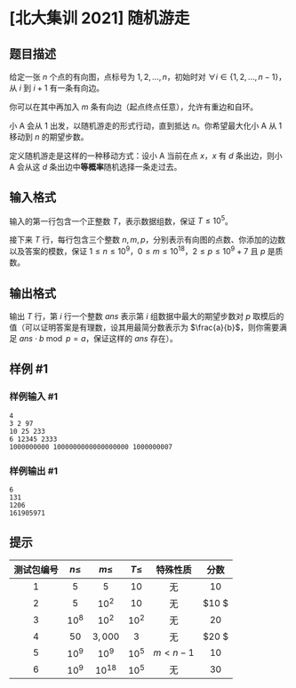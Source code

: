 # [北大集训 2021] 随机游走

## 题目描述

给定一张 $n$ 个点的有向图，点标号为 $1,2,\dots,n$，初始时对 $\forall i\in\{1,2,\dots,n-1\}$，从 $i$ 到 $i+1$ 有一条有向边。

你可以在其中再加入 $m$ 条有向边（起点终点任意），允许有重边和自环。

小 A 会从 $1$ 出发，以随机游走的形式行动，直到抵达 $n$。你希望最大化小 A 从 $1$ 移动到 $n$ 的期望步数。

定义随机游走是这样的一种移动方式：设小 A 当前在点 $x$，$x$ 有 $d$ 条出边，则小 A 会从这 $d$ 条出边中**等概率**随机选择一条走过去。

## 输入格式

输入的第一行包含一个正整数 $T$，表示数据组数，保证 $T \le 10^5$。

接下来 $T$ 行，每行包含三个整数 $n,m,p$，分别表示有向图的点数、你添加的边数以及答案的模数，保证 $1 \leq n \leq 10^9$，$0 \leq m \leq 10^{18}$，$2\leq p\leq 10^9+7$ 且 $p$ 是质数。


## 输出格式

输出 $T$ 行，第 $i$ 行一个整数 $ans$ 表示第 $i$ 组数据中最大的期望步数对 $p$ 取模后的值（可以证明答案是有理数，设其用最简分数表示为 $\frac{a}{b}$，则你需要满足 $ans \cdot b \bmod p=a$，保证这样的 $ans$ 存在）。

## 样例 #1

### 样例输入 #1
```
4
3 2 97
10 25 233
6 12345 2333
1000000000 1000000000000000000 1000000007
```

### 样例输出 #1

```
6
131
1206
161905971
```

## 提示

| 测试包编号 | $n\le$ |  $m\le$   | $T\le$ | 特殊性质 | 分数 |
| :--------: | :----: | :-------: | :----: | :------: | :--: |
|    $1$     |  $5$   |    $5$    |  $10$  |    无    | $10$ |
|    $2$     |  $5$   |  $10^2$   |  $10$  |    无    | $10 $ |
|    $3$     | $10^8$ |  $10^2$   | $10^2$ |    无    | $20$ |
|    $4$     |  $50$  |  $3,000$  |  $3$   |    无    | $20 $ |
|    $5$     | $10^9$ |  $10^9$   | $10^5$ | $m<n-1$  | $10$ |
|    $6$     | $10^9$ | $10^{18}$ | $10^5$ |    无    | $30$ |

